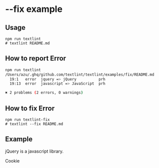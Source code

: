 # --fix example

## Usage

    npm run textlint
    # textlint README.md

## How to report Error

```sh
npm run textlint
/Users/azu/.ghq/github.com/textlint/textlint/examples/fix/README.md
  19:1   error  jquery => jQuery          prh
  19:13  error  javascript => JavaScript  prh

✖ 2 problems (2 errors, 0 warnings)
```
    

## How to fix Error

```
npm run textlint-fix
# textlint --fix README.md
```
    
## Example

jQuery is a javascript library.

Cookie
